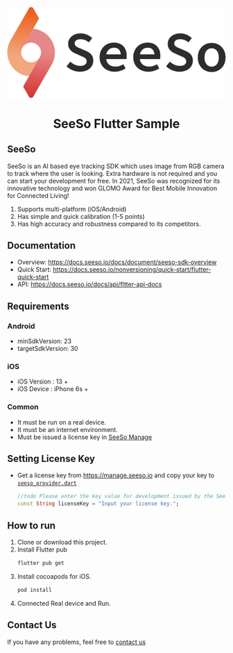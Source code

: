 <p align="center">
    <img src="./image/seeso_logo.png">
</p>
<div align="center">
    <h1>SeeSo Flutter Sample</h1>
    <a href="https://github.com/visualcamp/seeso-sample-flutter" alt="release">
    </a>
</div>

## SeeSo
SeeSo is an AI based eye tracking SDK which uses image from RGB camera to track where the user is looking.
Extra hardware is not required and you can start your development for free.
In 2021, SeeSo was recognized for its innovative technology and won GLOMO Award for Best Mobile Innovation for Connected Living!

1. Supports multi-platform (iOS/Android)
2. Has simple and quick calibration (1-5 points)
3. Has high accuracy and robustness compared to its competitors.


## Documentation
* Overview: https://docs.seeso.io/docs/document/seeso-sdk-overview
* Quick Start: https://docs.seeso.io/nonversioning/quick-start/flutter-quick-start
* API: https://docs.seeso.io/docs/api/fltter-api-docs

## Requirements

### Android
* minSdkVersion: 23
* targetSdkVersion: 30

### iOS
* iOS Version : 13 + 
* iOS Device : iPhone 6s +

### Common
* It must be run on a real device.
* It must be an internet environment.
* Must be issued a license key in [SeeSo Manage](https://manage.seeso.io/)

## Setting License Key
* Get a license key from https://manage.seeso.io and copy your key to [`seeso_provider.dart`](/lib/provider/seeso_provider.dart#L21)
   ```dart
   //todo Please enter the key value for development issued by the SeeSo.io
  const String licenseKey = "Input your license key.";
   ```

## How to run
1. Clone or download this project.
2. Install Flutter pub 
   ```bash
   flutter pub get
   ```
3. Install cocoapods for iOS.
   ```bash
   pod install
   ```
4. Connected Real device and Run.


## Contact Us
If you have any problems, feel free to [contact us](https://seeso.io/Contact-Us) 

